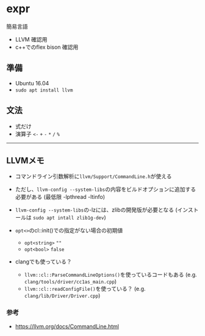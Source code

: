 # expr
簡易言語

* LLVM 確認用
* c++でのflex bison 確認用


## 準備
* Ubuntu 16.04
* `sudo apt install llvm`


## 文法
* 式だけ
* 演算子 `<-` `+` `-` `*` `/` `%`


---


## LLVMメモ
* コマンドライン引数解析に`llvm/Support/CommandLine.h`が使える

* ただし、`llvm-config --system-libs`の内容をビルドオプションに追加する必要がある
  (最低限 -lpthread -ltinfo)

* `llvm-config --system-libs`の-lzには、zlibの開発版が必要となる
  (インストールは `sudo apt intall zlib1g-dev`)

* `opt<>`のcl::init()での指定がない場合の初期値
    * `opt<string>` `""`
    * `opt<bool>` `false`

* clangでも使っている？
    * `llvm::cl::ParseCommandLineOptions()`を使っているコードもある
      (e.g. `clang/tools/driver/cc1as_main.cpp`)
    * `llvm::cl::readConfigFile()`を使っている？
      (e.g. `clang/lib/Driver/Driver.cpp`)

### 参考
* <https://llvm.org/docs/CommandLine.html>

